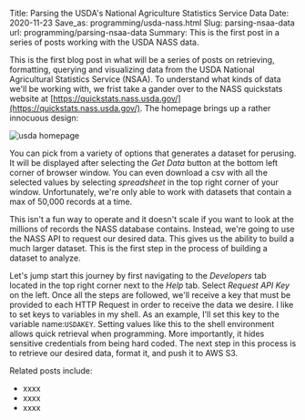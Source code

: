 Title: Parsing the USDA's National Agriculture Statistics Service Data
Date: 2020-11-23
Save_as: programming/usda-nass.html
Slug: parsing-nsaa-data
url: programming/parsing-nsaa-data
Summary: This is the first post in a series of posts working with the USDA NASS data.

This is the first blog post in what will be a series of posts on retrieving, formatting, querying and visualizing data from the USDA National Agricultural Statistics Service (NSAA). To understand what kinds of data we'll be working with, we frist take a gander over to the NASS quickstats website at [https://quickstats.nass.usda.gov/](https://quickstats.nass.usda.gov/). The homepage brings up a rather innocuous design:

![usda homepage](https://trimbljk.github.io/theme/images/usda_ws_screenshot.png)

You can pick from a variety of options that generates a dataset for perusing. It will be displayed after selecting the _Get Data_ button at the bottom left corner of browser window. You can even download a csv with all the selected values by selecting _spreadsheet_ in the top right corner of your window. Unfortunately, we're only able to work with datasets that contain a max of 50,000 records at a time. 

This isn't a fun way to operate and it doesn't scale if you want to look at the millions of records the NASS database contains. Instead, we're going to use the NASS API to request our desired data. This gives us the ability to build a much larger dataset. This is the first step in the process of building a dataset to analyze.

Let's jump start this journey by first navigating to the _Developers_ tab located in the top right corner next to the _Help_ tab. Select _Request API Key_ on the left. Once all the steps are followed, we'll receive a key that must be provided to each HTTP Request in order to receive the data we desire. I like to set keys to variables in my shell. As an example, I'll set this key to the variable name:```USDAKEY```. Setting values like this to the shell environment allows quick retrieval when programming. More importantly, it hides sensitive credentials from being hard coded. The next step in this process is to retrieve our desired data, format it, and push it to AWS S3. 

Related posts include:
- xxxx
- xxxx
- xxxx







